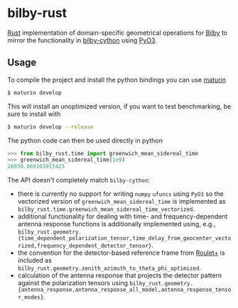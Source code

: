 # bilby-rust

[Rust](https://www.rust-lang.org/) implementation of domain-specific geometrical operations for [Bilby](https://git.ligo.org/lscsoft/bilby) to mirror the functionality in [bilby-cython](https://git.ligo.org/colm.talbot/bilby-cython) using [PyO3](https:/pyo3.rs).

## Usage

To compile the project and install the python bindings you can use [maturin](https://github.com/PyO3/maturin)

```bash
$ maturin develop
```

This will install an unoptimized version, if you want to test benchmarking, be sure to install with

```bash
$ maturin develop --release
```

The python code can then be used directly in python

```python
>>> from bilby_rust.time import greenwich_mean_sidereal_time
>>> greenwich_mean_sidereal_time(1e9)
26930.069103915423
```

The API doesn't completely match `bilby-cython`:
- there is currently no support for writing `numpy` `ufuncs` using `PyO3` so the vectorized version of `greenwich_mean_sidereal_time` is implemented as `bilby_rust.time.greenwich_mean_sidereal_time_vectorized`.
- additional functionality for dealing with time- and frequency-dependent antenna response functions is additionally implemented using, e.g., `bilby_rust.geometry.{time_dependent_polarization_tensor,time_delay_from_geocenter_vectorized,frequency_dependent_detector_tensor}`.
- the convention for the detector-based reference frame from [Roulet+](https://arxiv.org/abs/2207.03508) is included as `bilby_rust.geometry.zenith_azimuth_to_theta_phi_optimized`.
- calculation of the antenna response that projects the detector pattern against the polarization tensors using `bilby_rust.geometry.{antenna_response,antenna_response_all_model,antenna_response_tensor_modes}`.